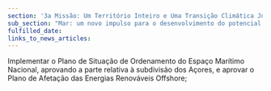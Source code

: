 ```yaml
---
section: '3a Missão: Um Território Inteiro e Uma Transição Climática Justa'
sub_section: "Mar: um novo impulso para o desenvolvimento do potencial oceânico do país"
fulfilled_date:
links_to_news_articles:
---
```


Implementar o Plano de Situação de Ordenamento do Espaço Marítimo Nacional, aprovando a parte relativa à subdivisão dos Açores, e aprovar o Plano de Afetação das Energias Renováveis Offshore;